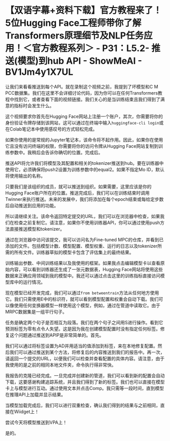 # 【双语字幕+资料下载】官方教程来了！5位Hugging Face工程师带你了解Transformers原理细节及NLP任务应用！＜官方教程系列＞ - P31：L5.2- 推送(模型)到hub API - ShowMeAI - BV1Jm4y1X7UL

让我们来看看推送到每个API。就在录制这个视频之前，我提到了坏模型和C M PCC数据集。我们在这里不会详细讨论代码，因为你可以在任何Transformers教程中找到它，或者查看下面的视频链接。我们关心的是当训练结束且我们得到了满意的指标时会发生什么。

这个视频要求你首先在Hugging Face网站上注册一个账户，其次，你需要将你的身份验证令牌存储到该网站，这可以通过在终端中输入`huggingface-cli login`或在Colab笔记本中使用感叹号的方式轻松完成。

如果你使用的是常规的Jupyter笔记本，该命令将不起作用。因此，如果你在使用它且没有访问终端的权限，你需要将你的访问令牌从Hugging Face网站复制到训练参数中。我稍后会告诉你确切的位置。完成后。

推送API将允许我们将模型及其配置和相关的tokenizer推送到hub。要在训练器中使用它，必须确保将push2设置为训练参数中的equal2。如果不指定Mo ID，默认将使用输出的名称。

只要我们是该组织的成员，就可以推送到组织。如果需要，这里应该是你的Hugging Face账户所在的位置。推送完成后，我们可以在训练结束时调用Twinner来执行推送。未来的发展中，我们将添加在每个epoch结束或每给定步数后自动推送到应用的功能。

所以请继续关注。该命令返回特定提交的URL，我们可以在浏览器中检查，如果我们在检查之前复制它。请注意，如果你不使用训练器API，你可以通过使用push方法直接推送模型和tokenizer。

通过在浏览器中访问该提交，我可以访问名为Fine-tuned MPC的仓库，并看到已添加的文件。包括模型计数、模型配置、模型权重、运行的日志以及tokenizer所需的所有文件。训练器草拟的模型卡包含了评估集上的最终结果。

训练输出参数、中间训练结果以及我使用的框架。如果我点击编辑模型卡以查看原始内容，可以看到训练器还生成了一张元数据表，Hugging Face网站将使用这些数据来正确应用领域到我的模型中。我还可以通过点击这里的训练指标直接访问模型库中的运行情况。

现在模型已经开发完成，我们可以通过`from betweentrain`方法从任何地方使用它。我们只需使用E中的标识符，就可以看到模型配置和权重会自动下载。我们可以像使用任何变换器模型一样使用这个模型，例如，通过在管道中读取它。由于MRPC数据集是一组平行句子。

任务是确定两个句子是否相互为段落。我们在两个句子之间用S进行操作。看到它预测标签为零有点令人失望。这是因为我在创建模型配置时没有指定任何标签。修复这个问题通过推送到APIP是非常简单的。首先。

我们可以通过将标签设置为AD并用适当的值添加到标签，来在本地修复配置。然后我们可以通过推送到某个方法，将修复后的内容推送到我们的报告中。再一次，请返回一个提交的URL，以便我们可以检查并查看配置的具体内容。请注意，由于我使用的是之前的相同本地文件夹，命令执行得非常快。

我报告的克隆已经完成。一旦完成并创建新的管道，我们可以看到新的配置会自动下载，这要感谢构建追踪系统，并且我们得到了新的标签。我们也可以直接在模型卡上与模型进行互动。通过使用文本并点击Comp。我只需等一段时间，直到模型在推理API上加载并显示结果。

当模型加载完成后，我们可以进行双重检查，确认我们得到的结果与之前相同，直接在Wiidget上！[](img/6cf4bd9efdb86360f2e26a7c6c7e3239_1.png)

尝试今天将模型推送到VPA上！[](img/6cf4bd9efdb86360f2e26a7c6c7e3239_3.png)

是的。

